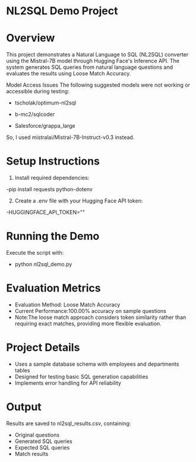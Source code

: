 # NL2SQL Demo Project

# Overview
This project demonstrates a Natural Language to SQL (NL2SQL) converter using the Mistral-7B model through Hugging Face's Inference API. The system generates SQL queries from natural language questions and evaluates the results using Loose Match Accuracy.

Model Access Issues
The following suggested models were not working or accessible during testing:

- tscholak/optimum-nl2sql

- b-mc2/sqlcoder

- Salesforce/grappa_large

So, I used mistralai/Mistral-7B-Instruct-v0.3 instead.

# Setup Instructions

1. Install required dependencies:

-pip install requests python-dotenv


2. Create a .env file with your Hugging Face API token:

-HUGGINGFACE_API_TOKEN=""


# Running the Demo

Execute the script with:

- python nl2sql_demo.py


# Evaluation Metrics
- Evaluation Method: Loose Match Accuracy
- Current Performance:100.00% accuracy on sample questions
- Note:The loose match approach considers token similarity rather than requiring exact matches, providing more flexible evaluation.

# Project Details
- Uses a sample database schema with employees and departments tables
- Designed for testing basic SQL generation capabilities
- Implements error handling for API reliability

# Output
Results are saved to nl2sql_results.csv, containing:
- Original questions
- Generated SQL queries
- Expected SQL queries
- Match results


